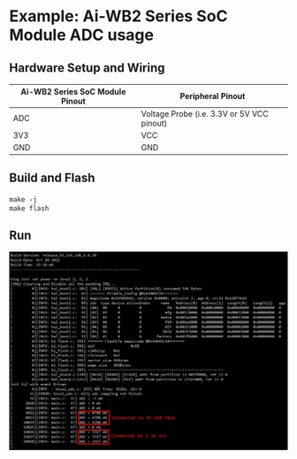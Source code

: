 # Example: Ai-WB2 Series SoC Module ADC usage

## Hardware Setup and Wiring

| Ai-WB2 Series SoC Module Pinout | Peripheral Pinout |
|---|---|
| ADC | Voltage Probe (i.e. 3.3V or 5V VCC pinout) |
| 3V3 | VCC |
| GND | GND |

## Build and Flash

```shell
make -j
make flash
```

## Run

![img](img/demo.jpg)
